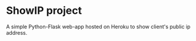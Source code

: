 # ShowIP project
A simple Python-Flask web-app hosted on Heroku to show client's public ip address.

